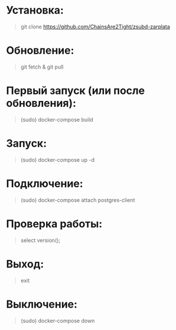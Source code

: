 # Установка:
> git clone https://github.com/ChainsAre2Tight/zsubd-zarplata
# Обновление:
> git fetch & git pull
# Первый запуск (или после обновления):
> (sudo) docker-compose build
# Запуск:
> (sudo) docker-compose up -d
# Подключение:
> (sudo) docker-compose attach postgres-client
# Проверка работы:
> select version();
# Выход:
> exit
# Выключение:
> (sudo) docker-compose down